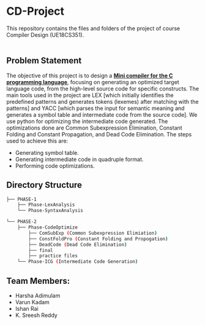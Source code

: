 # CD-Project
This repository contains the files and folders of the project of course Compiler Design (UE18CS351).<br><br>

## Problem Statement
The objective of this project is to design a <b><ins>Mini compiler for the C programming language</ins></b>, focusing on generating an optimized target language code, from the high-level source code for specific constructs. The main tools used in the project are LEX [which initially identifies the predefined patterns and generates tokens (lexemes) after matching with the patterns] and YACC [which parses the input for semantic meaning and generates a symbol table and intermediate code from the source code]. We use python for optimizing the intermediate code generated. The optimizations done are Common Subexpression Elimination, Constant Folding and Constant Propagation, and Dead Code Elimination.
The steps used to achieve this are:
-	Generating symbol table. 
-	Generating intermediate code in quadruple format.
-	Performing code optimizations.


## Directory Structure

```bash
├── PHASE-1
    ├── Phase-LexAnalysis
    └── Phase-SyntaxAnalysis

└── PHASE-2
    ├── Phase-CodeOptimize
        ├── ComSubExp (Common Subexpression Elimiation)
        ├── ConstFoldPro (Constant Folding and Propogation)
        ├── DeadCode (Dead Code Elimination)
        ├── final 
        ├── practice files 
    └── Phase-ICG (Intermediate Code Generation)
```
    
## Team Members:
- Harsha Adimulam
- Varun Kadam
- Ishan Rai
- K. Sreesh Reddy

